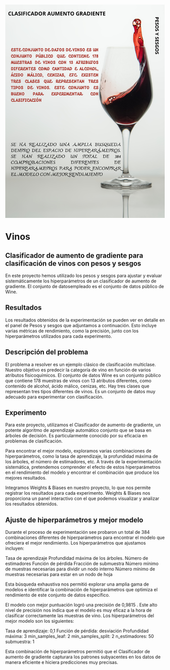 ![Cover Image](cover.png)

# Vinos
 
## Clasificador de aumento de gradiente para clasificación de vinos con pesos y sesgos

En este proyecto hemos utilizado los pesos y sesgos para ajustar y evaluar sistemáticamente los hiperparámetros de un clasificador de aumento de gradiente. El conjunto de datosempleado es el conjunto de datos público de Wine.

## Resultados

Los resultados obtenidos de la experimentación se pueden ver en detalle en el panel de Pesos y sesgos que adjuntamos a continuación. Esto incluye varias métricas de rendimiento, como la precisión, junto con los hiperparámetros utilizados para cada experimento.

## Descripción del problema

El problema a resolver es un ejemplo clásico de clasificación multiclase. Nuestro objetivo es predecir la categoría de vino en función de varios atributos fisicoquímicos. El conjunto de datos Wine es un conjunto público que contiene 178 muestras de vinos con 13 atributos diferentes, como contenido de alcohol, ácido málico, cenizas, etc. Hay tres clases que representan tres tipos diferentes de vinos. Es un conjunto de datos muy adecuado para experimentar con clasificación.

## Experimento

Para este proyecto, utilizamos el Clasificador de aumento de gradiente, un potente algoritmo de aprendizaje automático conjunto que se basa en árboles de decisión. Es particularmente conocido por su eficacia en problemas de clasificación.

Para encontrar el mejor modelo, exploramos varias combinaciones de hiperparámetros, como la tasa de aprendizaje, la profundidad máxima de los árboles, el número de estimadores, etc. A través de la experimentación sistemática, pretendemos comprender el efecto de estos hiperparámetros en el rendimiento del modelo y encontrar el combinación que produce los mejores resultados.

Integramos Weights & Biases en nuestro proyecto, lo que nos permite registrar los resultados para cada experimento. Weights & Biases nos proporciona un panel interactivo con el que podemos visualizar y analizar los resultados obtenidos.

## Ajuste de hiperparámetros y mejor modelo

Durante el proceso de experimentación see probaron un total de 384 combinaciones diferentes de hiperparámetros para encontrar el modelo que ofreciera el mejor rendimiento. Los hiperparámetros que ajustamos incluyen:

Tasa de aprendizaje
Profundidad máxima de los árboles.
Número de estimadores
Función de pérdida
Fracción de submuestra
Número mínimo de muestras necesarias para dividir un nodo interno
Número mínimo de muestras necesarias para estar en un nodo de hoja

Esta búsqueda exhaustiva nos permitió explorar una amplia gama de modelos e identificar la combinación de hiperparámetros que optimiza el rendimiento de este conjunto de datos específico.

El modelo con mejor puntuación logró una precisión de 0,9815 . Este alto nivel de precisión nos indica que el modelo es muy eficaz a la hora de clasificar correctamente las muestras de vino. Los hiperparámetros del mejor modelo son los siguientes:

Tasa de aprendizaje: 0,1
Función de pérdida: desviación
Profundidad máxima: 3
min_samples_leaf: 2
min_samples_split: 2
n_estimadores: 50
submuestra: 1

Esta combinación de hiperparámetros permitió que el Clasificador de aumento de gradiente capturara los patrones subyacentes en los datos de manera eficiente e hiciera predicciones muy precisas.
